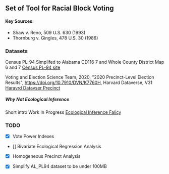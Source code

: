 ## Set of Tool for Racial Block Voting

#### Key Sources:
- Shaw v. Reno, 509 U.S. 630 (1993)
- Thornburg v. Gingles, 478 U.S. 30 (1986)

### Datasets
Census PL-94 Simplifed to Alabama CD116 7 and Whole County District Map 6 and 7
[Census PL-94 site](https://www.census.gov/programs-surveys/decennial-census/about/rdo/summary-files.html#P1)

Voting and Election Science Team, 2020, "2020 Precinct-Level Election Results", https://doi.org/10.7910/DVN/K7760H, Harvard Dataverse, V31
[Haravrd Datavser Precinct](https://dataverse.harvard.edu/dataverse/electionscience)

##### Why Not Ecological Inference
Short intro Work In Progress
[Ecological Inference Falicy](https://en.wikipedia.org/wiki/Ecological_fallacy)

### TODO 
- [x] Vote Power Indexes

- [] Bivariate Ecological Regression Analysis

- [X] Homogeneous Precinct Analysis

- [X] Simplify AL_PL94 dataset to be under 100MB


